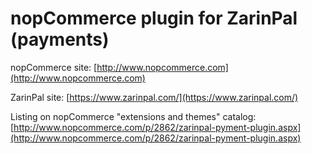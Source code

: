 # nopCommerce plugin for ZarinPal (payments)

nopCommerce site: [http://www.nopcommerce.com](http://www.nopcommerce.com)

ZarinPal site: [https://www.zarinpal.com/](https://www.zarinpal.com/)

Listing on nopCommerce "extensions and themes" catalog: [http://www.nopcommerce.com/p/2862/zarinpal-pyment-plugin.aspx](http://www.nopcommerce.com/p/2862/zarinpal-pyment-plugin.aspx)
